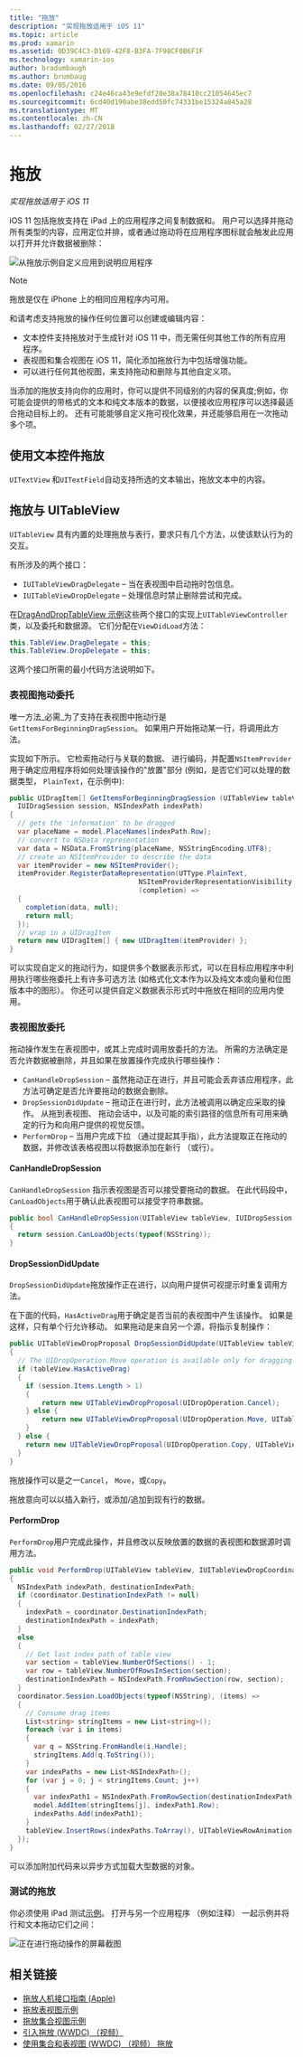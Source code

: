 ```yaml
---
title: "拖放"
description: "实现拖放适用于 iOS 11"
ms.topic: article
ms.prod: xamarin
ms.assetid: 0D39C4C3-D169-42F8-B3FA-7F98CF0B6F1F
ms.technology: xamarin-ios
author: bradumbaugh
ms.author: brumbaug
ms.date: 09/05/2016
ms.openlocfilehash: c24e46ca43e9efdf20e38a78410cc21054645ec7
ms.sourcegitcommit: 6cd40d190abe38edd50fc74331be15324a845a28
ms.translationtype: MT
ms.contentlocale: zh-CN
ms.lasthandoff: 02/27/2018
---
```

# <a name="drag-and-drop"></a>拖放

_实现拖放适用于 iOS 11_

iOS 11 包括拖放支持在 iPad 上的应用程序之间复制数据和。 用户可以选择并拖动所有类型的内容，应用定位并排，或者通过拖动将在应用程序图标就会触发此应用以打开并允许数据被删除：

![从拖放示例自定义应用到说明应用程序](drag-and-drop-images/drag-drop-sml.png)

> [!NOTE]
> 拖放是仅在 iPhone 上的相同应用程序内可用。

和请考虑支持拖放的操作任何位置可以创建或编辑内容：

- 文本控件支持拖放对于生成针对 iOS 11 中，而无需任何其他工作的所有应用程序。
- 表视图和集合视图在 iOS 11，简化添加拖放行为中包括增强功能。
- 可以进行任何其他视图，来支持拖动和删除与其他自定义项。

当添加的拖放支持向你的应用时，你可以提供不同级别的内容的保真度;例如，你可能会提供的带格式的文本和纯文本版本的数据，以便接收应用程序可以选择最适合拖动目标上的。 还有可能能够自定义拖可视化效果，并还能够启用在一次拖动多个项。

## <a name="drag-and-drop-with-text-controls"></a>使用文本控件拖放

`UITextView` 和`UITextField`自动支持所选的文本输出，拖放文本中的内容。

<a name="uitableview" />

## <a name="drag-and-drop-with-uitableview"></a>拖放与 UITableView

`UITableView` 具有内置的处理拖放与表行，要求只有几个方法，以使该默认行为的交互。

有所涉及的两个接口：

- `IUITableViewDragDelegate` – 当在表视图中启动拖时包信息。
- `IUITableViewDropDelegate` – 处理信息时禁止删除尝试和完成。

在[DragAndDropTableView 示例](https://developer.xamarin.com/samples/monotouch/ios11/DragAndDropTableView/)这些两个接口的实现上`UITableViewController`类，以及委托和数据源。 它们分配在`ViewDidLoad`方法：

```csharp
this.TableView.DragDelegate = this;
this.TableView.DropDelegate = this;
```

这两个接口所需的最小代码方法说明如下。

### <a name="table-view-drag-delegate"></a>表视图拖动委托

唯一方法_必需_为了支持在表视图中拖动行是`GetItemsForBeginningDragSession`。 如果用户开始拖动某一行，将调用此方法。

实现如下所示。 它检索拖动行与关联的数据、 进行编码，并配置`NSItemProvider`用于确定应用程序将如何处理该操作的"放置"部分 (例如，是否它们可以处理的数据类型， `PlainText`，在示例中):

```csharp
public UIDragItem[] GetItemsForBeginningDragSession (UITableView tableView,
  IUIDragSession session, NSIndexPath indexPath)
{
  // gets the 'information' to be dragged
  var placeName = model.PlaceNames[indexPath.Row];
  // convert to NSData representation
  var data = NSData.FromString(placeName, NSStringEncoding.UTF8);
  // create an NSItemProvider to describe the data
  var itemProvider = new NSItemProvider();
  itemProvider.RegisterDataRepresentation(UTType.PlainText,
                                NSItemProviderRepresentationVisibility.All,
                                (completion) =>
  {
    completion(data, null);
    return null;
  });
  // wrap in a UIDragItem
  return new UIDragItem[] { new UIDragItem(itemProvider) };
}
```

可以实现自定义的拖动行为，如提供多个数据表示形式，可以在目标应用程序中利用执行哪些拖委托上有许多可选方法 (如格式化文本作为以及纯文本或向量和位图版本中的图形）。 你还可以提供自定义数据表示形式时中拖放在相同的应用内使用。

### <a name="table-view-drop-delegate"></a>表视图放委托

拖动操作发生在表视图中，或其上完成时调用放委托的方法。 所需的方法确定是否允许数据被删除，并且如果在放置操作完成执行哪些操作：

- `CanHandleDropSession` – 虽然拖动正在进行，并且可能会丢弃该应用程序，此方法可确定是否允许要拖动的数据会删除。
- `DropSessionDidUpdate` – 拖动正在进行时，此方法被调用以确定应采取的操作。 从拖到表视图、 拖动会话中，以及可能的索引路径的信息所有可用来确定的行为和向用户提供的视觉反馈。
- `PerformDrop` – 当用户完成下拉 （通过提起其手指），此方法提取正在拖动的数据，并修改该表格视图以将数据添加在新行 （或行）。

#### <a name="canhandledropsession"></a>CanHandleDropSession

`CanHandleDropSession` 指示表视图是否可以接受要拖动的数据。 在此代码段中，`CanLoadObjects`用于确认此表视图可以接受字符串数据。

```csharp
public bool CanHandleDropSession(UITableView tableView, IUIDropSession session)
{
  return session.CanLoadObjects(typeof(NSString));
}
```

#### <a name="dropsessiondidupdate"></a>DropSessionDidUpdate

`DropSessionDidUpdate`拖放操作正在进行，以向用户提供可视提示时重复调用方法。

在下面的代码，`HasActiveDrag`用于确定是否当前的表视图中产生该操作。 如果是这样，只有单个行允许移动。
如果拖动是来自另一个源，将指示复制操作：

```csharp
public UITableViewDropProposal DropSessionDidUpdate(UITableView tableView, IUIDropSession session, NSIndexPath destinationIndexPath)
{
  // The UIDropOperation.Move operation is available only for dragging within a single app.
  if (tableView.HasActiveDrag)
  {
    if (session.Items.Length > 1)
    {
        return new UITableViewDropProposal(UIDropOperation.Cancel);
    } else {
        return new UITableViewDropProposal(UIDropOperation.Move, UITableViewDropIntent.InsertAtDestinationIndexPath);
    }
  } else {
    return new UITableViewDropProposal(UIDropOperation.Copy, UITableViewDropIntent.InsertAtDestinationIndexPath);
  }
}
```

拖放操作可以是之一`Cancel`， `Move`，或`Copy`。

拖放意向可以以插入新行，或添加/追加到现有行的数据。

#### <a name="performdrop"></a>PerformDrop

`PerformDrop`用户完成此操作，并且修改以反映放置的数据的表视图和数据源时调用方法。

```csharp
public void PerformDrop(UITableView tableView, IUITableViewDropCoordinator coordinator)
{
  NSIndexPath indexPath, destinationIndexPath;
  if (coordinator.DestinationIndexPath != null)
  {
    indexPath = coordinator.DestinationIndexPath;
    destinationIndexPath = indexPath;
  }
  else
  {
    // Get last index path of table view
    var section = tableView.NumberOfSections() - 1;
    var row = tableView.NumberOfRowsInSection(section);
    destinationIndexPath = NSIndexPath.FromRowSection(row, section);
  }
  coordinator.Session.LoadObjects(typeof(NSString), (items) =>
  {
    // Consume drag items
    List<string> stringItems = new List<string>();
    foreach (var i in items)
    {
      var q = NSString.FromHandle(i.Handle);
      stringItems.Add(q.ToString());
    }
    var indexPaths = new List<NSIndexPath>();
    for (var j = 0; j < stringItems.Count; j++)
    {
      var indexPath1 = NSIndexPath.FromRowSection(destinationIndexPath.Row + j, destinationIndexPath.Section);
      model.AddItem(stringItems[j], indexPath1.Row);
      indexPaths.Add(indexPath1);
    }
    tableView.InsertRows(indexPaths.ToArray(), UITableViewRowAnimation.Automatic);
  });
}
```

可以添加附加代码来以异步方式加载大型数据的对象。

### <a name="testing-drag-and-drop"></a>测试的拖放

你必须使用 iPad 测试[示例](https://developer.xamarin.com/samples/monotouch/ios11/DragAndDropTableView/)。
打开与另一个应用程序 （例如注释） 一起示例并将行和文本拖动它们之间：

![正在进行拖动操作的屏幕截图](drag-and-drop-images/01-sml.png)


## <a name="related-links"></a>相关链接

- [拖放人机接口指南 (Apple)](https://developer.apple.com/ios/human-interface-guidelines/interaction/drag-and-drop/)
- [拖放表视图示例](https://developer.xamarin.com/samples/monotouch/ios11/DragAndDropTableView/)
- [拖放集合视图示例](https://developer.xamarin.com/samples/monotouch/ios11/DragAndDropCollectionView)
- [引入拖放 (WWDC) （视频）](https://developer.apple.com/videos/play/wwdc2017/203/)
- [使用集合和表视图 (WWDC) （视频） 拖放](https://developer.apple.com/videos/play/wwdc2017/223/)
